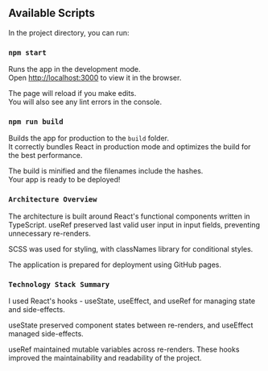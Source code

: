 ## Available Scripts

In the project directory, you can run:

### `npm start`

Runs the app in the development mode.\
Open [http://localhost:3000](http://localhost:3000) to view it in the browser.

The page will reload if you make edits.\
You will also see any lint errors in the console.

### `npm run build`

Builds the app for production to the `build` folder.\
It correctly bundles React in production mode and optimizes the build for the best performance.

The build is minified and the filenames include the hashes.\
Your app is ready to be deployed!

### `Architecture Overview`

The architecture is built around React's functional components written in TypeScript. useRef preserved last valid user input in input fields, preventing unnecessary re-renders.

SCSS was used for styling, with classNames library for conditional styles.

The application is prepared for deployment using GitHub pages.

### `Technology Stack Summary`

I used React's hooks - useState, useEffect, and useRef for managing state and side-effects.

useState preserved component states between re-renders, and useEffect managed side-effects.

useRef maintained mutable variables across re-renders. These hooks improved the maintainability and readability of the project.
